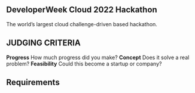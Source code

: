## DeveloperWeek Cloud 2022 Hackathon
The world’s largest cloud challenge-driven based hackathon.

## JUDGING CRITERIA
**Progress**
How much progress did you make?
**Concept**
Does it solve a real problem?
**Feasibility**
Could this become a startup or company?

## Requirements